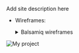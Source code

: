 Add site description here

* Wireframes:
    <details>
    <summary>Balsamiq wireframes</summary>
    
    * Home Page Wireframe
    ![Home Page](https://github.com/RozWelch/spice_girls_reloaded/blob/main/media/images/wireframes/home_page_wireframe.jpg)

![My project](https://github.com/RozWelch/spice_girls_reloaded/assets/107644138/117dcb69-6f31-4f84-bbb5-d385df181d50)


